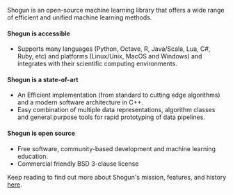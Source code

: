 Shogun is an open-source machine learning library that offers a wide range of efficient and unified machine learning methods.

#### Shogun is accessible

* Supports many languages (Python, Octave, R, Java/Scala, Lua, C#, Ruby, etc) and platforms (Linux/Unix, MacOS and Windows) and integrates with their scientific computing environments.

#### Shogun is a state-of-art

* An Efficient implementation (from standard to cutting edge algorithms) and a modern software architecture in C++.
* Easy combination of multiple data representations, algorithm classes and general purpose tools for rapid prototyping of data pipelines.

#### Shogun is open source

* Free software, community-based development and machine learning education.
* Commercial friendly BSD 3-clause license

Keep reading to find out more about Shogun's mission, features, and history [here](http://shogun.ml/mission).

